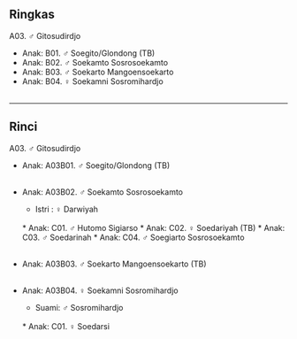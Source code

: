 ## Ringkas

A03. ♂ Gitosudirdjo
	<br/>

*	Anak: B01. ♂ Soegito/Glondong (TB)
*	Anak: B02. ♂ Soekamto Sosrosoekamto
*	Anak: B03. ♂ Soekarto Mangoensoekarto
*	Anak: B04. ♀ Soekamni Sosromihardjo
	<br/><br/>

-- -- --

## Rinci

A03. ♂ Gitosudirdjo
	<br/>

*	Anak: A03B01. ♂ Soegito/Glondong (TB)
<br/><br/>

*	Anak: A03B02. ♂ Soekamto Sosrosoekamto
	*	Istri : ♀ Darwiyah 
	<br/>
	*	Anak: C01. ♂ Hutomo Sigiarso
	*	Anak: C02. ♀ Soedariyah (TB)
	*	Anak: C03. ♂ Soedarinah
	*	Anak: C04. ♂ Soegiarto Sosrosoekamto
	<br/><br/>

*	Anak: A03B03. ♂ Soekarto Mangoensoekarto (TB)
	<br/><br/>

*	Anak: A03B04. ♀ Soekamni Sosromihardjo
	*	Suami: ♂ Sosromihardjo
	<br/>
	*	Anak: C01. ♀ Soedarsi
	<br/><br/>
